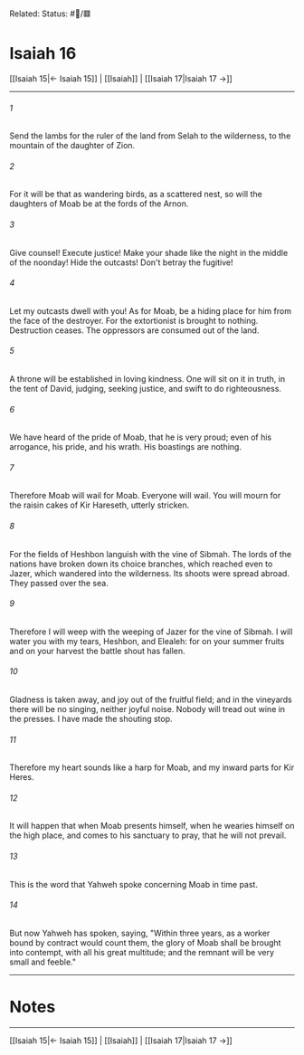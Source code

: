 Related:
Status: #📖/🟥
# Isaiah 16

[[Isaiah 15|← Isaiah 15]] | [[Isaiah]] | [[Isaiah 17|Isaiah 17 →]]
***



###### 1 
Send the lambs for the ruler of the land from Selah to the wilderness, to the mountain of the daughter of Zion. 

###### 2 
For it will be that as wandering birds, as a scattered nest, so will the daughters of Moab be at the fords of the Arnon. 

###### 3 
Give counsel! Execute justice! Make your shade like the night in the middle of the noonday! Hide the outcasts! Don't betray the fugitive! 

###### 4 
Let my outcasts dwell with you! As for Moab, be a hiding place for him from the face of the destroyer. For the extortionist is brought to nothing. Destruction ceases. The oppressors are consumed out of the land. 

###### 5 
A throne will be established in loving kindness. One will sit on it in truth, in the tent of David, judging, seeking justice, and swift to do righteousness. 

###### 6 
We have heard of the pride of Moab, that he is very proud; even of his arrogance, his pride, and his wrath. His boastings are nothing. 

###### 7 
Therefore Moab will wail for Moab. Everyone will wail. You will mourn for the raisin cakes of Kir Hareseth, utterly stricken. 

###### 8 
For the fields of Heshbon languish with the vine of Sibmah. The lords of the nations have broken down its choice branches, which reached even to Jazer, which wandered into the wilderness. Its shoots were spread abroad. They passed over the sea. 

###### 9 
Therefore I will weep with the weeping of Jazer for the vine of Sibmah. I will water you with my tears, Heshbon, and Elealeh: for on your summer fruits and on your harvest the battle shout has fallen. 

###### 10 
Gladness is taken away, and joy out of the fruitful field; and in the vineyards there will be no singing, neither joyful noise. Nobody will tread out wine in the presses. I have made the shouting stop. 

###### 11 
Therefore my heart sounds like a harp for Moab, and my inward parts for Kir Heres. 

###### 12 
It will happen that when Moab presents himself, when he wearies himself on the high place, and comes to his sanctuary to pray, that he will not prevail. 

###### 13 
This is the word that Yahweh spoke concerning Moab in time past. 

###### 14 
But now Yahweh has spoken, saying, "Within three years, as a worker bound by contract would count them, the glory of Moab shall be brought into contempt, with all his great multitude; and the remnant will be very small and feeble."

---
# Notes


***
[[Isaiah 15|← Isaiah 15]] | [[Isaiah]] | [[Isaiah 17|Isaiah 17 →]]
